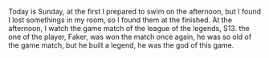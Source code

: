 Today is Sunday, at the first I prepared to swim on the afternoon, but I found I lost somethings in my room, so I found them at the finished. At the afternoon, I watch the game match of the league of the legends, S13. the one of the player, Faker, was won the match once again, he was so old of the game match, but he built a legend, he was the god of this game.
